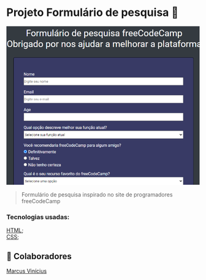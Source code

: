 # Projeto Formulário de pesquisa 🔎


<!---Esses são exemplos. Veja https://shields.io para outras pessoas ou para personalizar este conjunto de escudos. Você pode querer incluir dependências, status do projeto e informações de licença aqui--->


<img src="./assets/formulario-print.png" alt="convertorProject-image">



> Formulário de pesquisa inspirado no site de programadores freeCodeCamp

### Tecnologias usadas:
 <a href="https://developer.mozilla.org/pt-BR/docs/Web/HTML" target="_blank">HTML</a>;
 <br>
 <a href="https://developer.mozilla.org/pt-BR/docs/Web/CSS" target="_blank">CSS</a>;
## 🤝 Colaboradores

<a href="https://www.linkedin.com/in/marcusviniciusbeghelisantos/" target="_blank">Marcus Vinícius</a>





